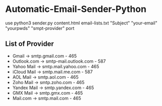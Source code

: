 # Automatic-Email-Sender-Python
use python3 sender.py content.html email-lists.txt "Subject" "your-email" "yourpwds" "smpt-provider" port

## List of Provider
- Gmail ->	smtp.gmail.com - 465
- Outlook.com -> smtp-mail.outlook.com	-	587
- Yahoo Mail -> smtp.mail.yahoo.com	- 465
- iCloud Mail -> smtp.mail.me.com	- 587
- AOL Mail -> smtp.aol.com - 465
- Zoho Mail -> smtp.zoho.com - 465
- Yandex Mail -> smtp.yandex.com - 465
- GMX Mail -> smtp.gmx.com - 465
- Mail.com -> smtp.mail.com - 465
